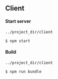 ## Client

#### Start server

```
../project_dir/client

$ npm start
```

#### Build

```
../project_dir/client

$ npm run bundle
```

